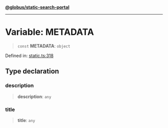 [**@globus/static-search-portal**](../README.md)

***

# Variable: METADATA

> `const` **METADATA**: `object`

Defined in: [static.ts:318](https://github.com/globus/static-search-portal/blob/01d1d33d3d0989c593fada6bb539073cee27ae57/static.ts#L318)

## Type declaration

### description

> **description**: `any`

### title

> **title**: `any`
